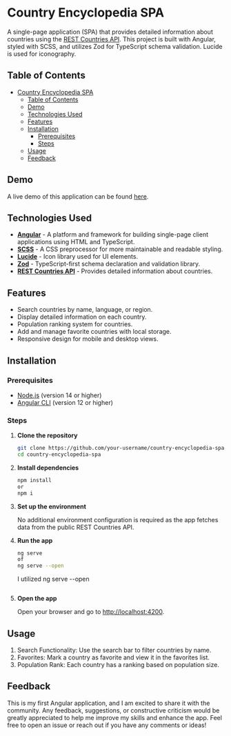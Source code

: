 # Country Encyclopedia SPA

A single-page application (SPA) that provides detailed information about countries using the [REST Countries API](https://restcountries.com/). This project is built with Angular, styled with SCSS, and utilizes Zod for TypeScript schema validation. Lucide is used for iconography.

## Table of Contents

- [Country Encyclopedia SPA](#country-encyclopedia-spa)
  - [Table of Contents](#table-of-contents)
  - [Demo](#demo)
  - [Technologies Used](#technologies-used)
  - [Features](#features)
  - [Installation](#installation)
    - [Prerequisites](#prerequisites)
    - [Steps](#steps)
  - [Usage](#usage)
  - [Feedback](#feedback)

## Demo

A live demo of this application can be found [here](https://rv-countries-enc.vercel.app/home).

## Technologies Used

- **[Angular](https://angular.io/)** - A platform and framework for building single-page client applications using HTML and TypeScript.
- **[SCSS](https://sass-lang.com/)** - A CSS preprocessor for more maintainable and readable styling.
- **[Lucide](https://lucide.dev/)** - Icon library used for UI elements.
- **[Zod](https://zod.dev/)** - TypeScript-first schema declaration and validation library.
- **[REST Countries API](https://restcountries.com/)** - Provides detailed information about countries.

## Features

- Search countries by name, language, or region.
- Display detailed information on each country.
- Population ranking system for countries.
- Add and manage favorite countries with local storage.
- Responsive design for mobile and desktop views.

## Installation

### Prerequisites

- [Node.js](https://nodejs.org/) (version 14 or higher)
- [Angular CLI](https://angular.io/cli) (version 12 or higher)

### Steps

1. **Clone the repository**

   ```bash
   git clone https://github.com/your-username/country-encyclopedia-spa.git
   cd country-encyclopedia-spa
   ```

2. **Install dependencies**
   ```bash
   npm install
   or
   npm i
   ```
3. **Set up the environment**

   No additional environment configuration is required as the app fetches data from the public REST Countries API.

4. **Run the app**

   ```bash
   ng serve
   of
   ng serve --open

   ```

   I utilized ng serve --open

   ```

   ```

5. **Open the app**

   Open your browser and go to [http://localhost:4200](http://localhost:4200).

## Usage

1. Search Functionality: Use the search bar to filter countries by name.
2. Favorites: Mark a country as favorite and view it in the favorites list.
3. Population Rank: Each country has a ranking based on population size.

## Feedback

This is my first Angular application, and I am excited to share it with the community. Any feedback, suggestions, or constructive criticism would be greatly appreciated to help me improve my skills and enhance the app. Feel free to open an issue or reach out if you have any comments or ideas!
